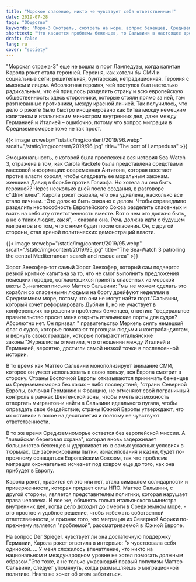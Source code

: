 ```yaml
---
title: "Морское спасение, никто не чувствует себя ответственным!"
date: 2019-07-28
tags: "Общество"
keywords: "Моря-3 Смотреть, смотреть на море, вопрос беженцев, Средиземное море, Ливия, Европа, Южная Европа, зеркало, правый популизм, Сальвини, Зеехофер"
shorttext: "Что касается проблемы беженцев, то Сальвини в настоящее время является пугалом. Это просто и удобно, чтобы уйти от ответственности."
draft: false
lang: ru
cover: "society"
---
```


"Морская стража-3" еще не вошла в порт Лампедузы, когда капитан Карола рэкет стала героиней. Героиня, как хотели бы СМИ и социальные сети: решительная, бунтарская, нетрадиционная. Героиня с именем и лицом. Абсолютная героиня, чей поступок был настолько радикальным, что ей пришлось разделить страну и всю европейскую общественность: здесь сторонники, которые стояли прямо за ней, там разгневанные противники, между красной линией. Так получилось, что дело о рэкете было быстро инсценировано как битва между немецким капитаном и итальянским министром внутренних дел, даже между Германией и Италией – ошибочно, потому что вопрос миграции в Средиземноморье тоже не так прост.

{{< image srcwebp="/static/img/content/2019/96.webp" srcalt="/static/img/content/2019/96.jpg" title="The port of Lampedusa" >}}

Эмоциональность, с которой была прослежена вся история Sea-Watch 3, отражена в том, как Carola Rackete была представлена средствами массовой информации: современная Антигона, которая восстает против власти короля, чтобы следовать ее моральным законам. женщина Давид в борьбе против Голиафа. Но хотела ли она быть героиней? Через несколько дней после создания, в разговоре с"Шпигелем". Карола рэкет сказала, что она удивлена, насколько все стало личным. -Это должно быть связано с делом. Чтобы справедливо разделить неспособность Европейского Союза разделить спасенных и взять на себя эту ответственность вместе. Вот о чем это должно быть, а не о таких людях, как я", - сказала она. Речь должна идти о будущем мигрантов и о том, что с ними будет после спасения. Он, с другой стороны, стал ареной политических демонстраций власти.

{{< image srcwebp="/static/img/content/2019/95.webp" srcalt="/static/img/content/2019/95.jpg" title="The Sea-Watch 3 patrolling the central Mediterranean search and rescue area" >}}

Хорст Зеехофер-тот самый Хорст Зеехофер, который сам подвергся резкой критике капитана за то, что не смог выполнить предложения немецких городов, согласившихся принять спасенных из морской вахты 3,-написал письмо Маттео Сальвини: "мы не можем сделать это корабли со спасенными людьми на борту дрейфуют неделями в Средиземном море, потому что они не могут найти порт."Сальвини, который хочет реформировать Дублин II, но не участвует в конференциях по решению проблемы беженцев, ответил: "федеральное правительство просит меня открыть итальянские порты для судов? Абсолютно нет. Он призвал " правительство Меркель снять немецкий флаг с судов, которые помогают торговцам людьми и контрабандистам, и вернуть своих граждан, которые попирают итальянские законы."Журналисты отметили, что отношения между Италией и Германией, вероятно, достигли самой низкой точки в послевоенной истории.

В то время как Маттео Сальвини монополизирует внимание СМИ, которое он умеет использовать в свою пользу, вся Европа смотрит в сторону. Страны Восточной Европы отказываются принимать беженцев из Средиземноморья без каких – либо последствий; "страны Северной Европы, включая Германию и Францию, не отменяют свой пограничный контроль в рамках Шенгенской зоны, чтобы иметь возможность отвергать мигрантов-и найти в Сальвини идеального пугала, чтобы оправдать свое бездействие; страны Южной Европы утверждают, что их оставили в покое на десятилетия и поэтому не чувствуют ответственности.

В то же время Средиземноморье остается без европейской миссии. А "ливийская береговая охрана", которая вновь задерживает большинство беженцев и удерживает их в самых ужасных условиях в тюрьмах, где зафиксированы пытки, изнасилования и казни, будет по-прежнему оснащаться Европейским Союзом, так что проблема миграции окончательно исчезнет под ковром еще до того, как она прибудет в Европу.

Карола рэкет, нравится ей это или нет, стала символом солидарности и приверженности, которая придает силы НПО. Маттео Сальвини, с другой стороны, является представителем политики, которая нарушает права человека. И все же, обвинять только итальянского министра внутренних дел, когда дело доходит до смерти в Средиземном море, - это простое и удобное решение, чтобы избежать собственной ответственности, и признак того, что миграция из Северной Африки по-прежнему является "проблемой", рассматриваемой в Южной Европе.

На вопрос Der Spiegel, чувствует ли она достаточную поддержку Германии, Карола рэкет ответила в интервью: "я чувствовала себя одинокой. ... У меня сложилось впечатление, что никто на национальном и международном уровне не хотел помогать должным образом."Это тоже, а не только ужасающий правый популизм Маттео Сальвини, следует упомянуть, когда размышляешь о миграционной политике. Никто не хочет об этом заботиться.

